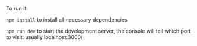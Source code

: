 To run it:

`npm install` to install all necessary dependencies

`npm run dev` to start the development server, the console will tell which port to visit: usually localhost:3000/
